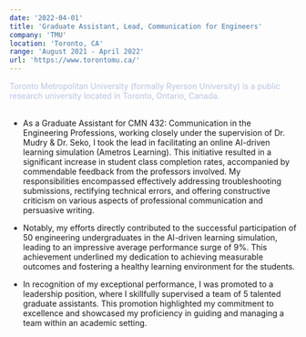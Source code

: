 ```yaml
---
date: '2022-04-01'
title: 'Graduate Assistant, Lead, Communication for Engineers'
company: 'TMU'
location: 'Toronto, CA'
range: 'August 2021 - April 2022'
url: 'https://www.torontomu.ca/'
---
```


<span style="color: #b8c2e2;">Toronto Metropolitan University (formally Ryerson University) is a public research university located in Toronto, Ontario, Canada.</span><br/><br/>

- As a Graduate Assistant for CMN 432: Communication in the Engineering Professions, working closely under the supervision of Dr. Mudry & Dr. Seko, I took the lead in facilitating an online AI-driven learning simulation (Ametros Learning). This initiative resulted in a significant increase in student class completion rates, accompanied by commendable feedback from the professors involved. My responsibilities encompassed effectively addressing troubleshooting submissions, rectifying technical errors, and offering constructive criticism on various aspects of professional communication and persuasive writing.

- Notably, my efforts directly contributed to the successful participation of 50 engineering undergraduates in the AI-driven learning simulation, leading to an impressive average performance surge of 9%. This achievement underlined my dedication to achieving measurable outcomes and fostering a healthy learning environment for the students.

- In recognition of my exceptional performance, I was promoted to a leadership position, where I skillfully supervised a team of 5 talented graduate assistants. This promotion highlighted my commitment to excellence and showcased my proficiency in guiding and managing a team within an academic setting.
